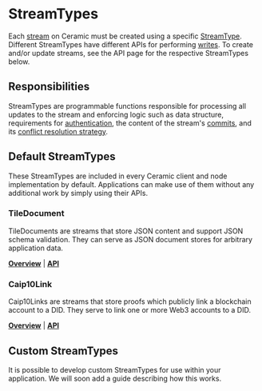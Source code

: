 # StreamTypes
Each [stream](../learn/glossary.md#streams) on Ceramic must be created using a specific [StreamType](../learn/glossary.md#streamtypes). Different StreamTypes have different APIs for performing [writes](../build/writes.md). To create and/or update streams, see the API page for the respective StreamTypes below.

## **Responsibilities**
StreamTypes are programmable functions responsible for processing all updates to the stream and enforcing logic such as data structure, requirements for [authentication](../learn/glossary.md#authentication), the content of the stream's [commits](../learn/glossary.md#commits), and its [conflict resolution strategy](../learn/glossary.md#conflict-resolution-strategy). 

## **Default StreamTypes**
These StreamTypes are included in every Ceramic client and node implementation by default. Applications can make use of them without any additional work by simply using their APIs.

### TileDocument
TileDocuments are streams that store JSON content and support JSON schema validation. They can serve as JSON document stores for arbitrary application data.

[**Overview**](./tile-document/overview.md) | [**API**](./tile-document/api.md)

### Caip10Link
Caip10Links are streams that store proofs which publicly link a blockchain account to a DID. They serve to link one or more Web3 accounts to a DID.

[**Overview**](./caip-10-link/overview.md) | [**API**](./caip-10-link/api.md)

## **Custom StreamTypes**
It is possible to develop custom StreamTypes for use within your application. We will soon add a guide describing how this works.


</br>
</br>
</br>
